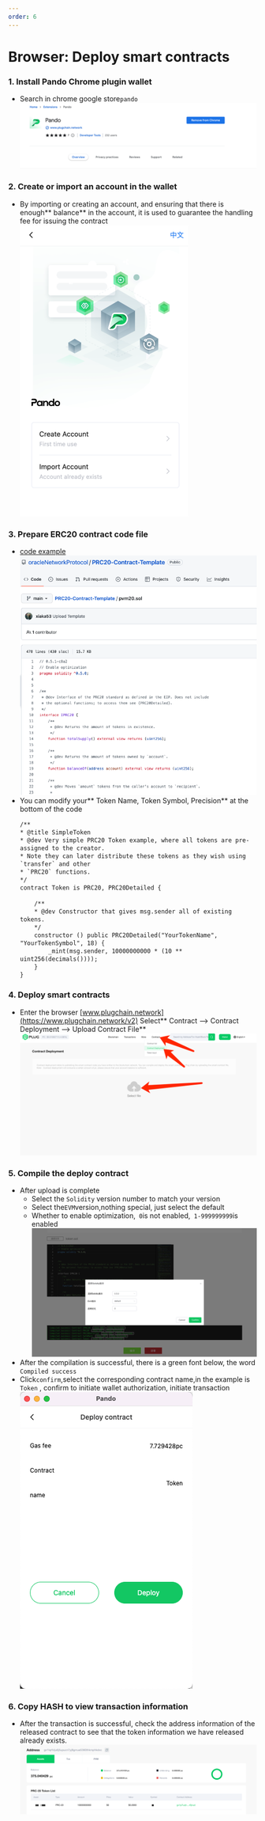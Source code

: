 ```yaml
---
order: 6
---
```


# Browser: Deploy smart contracts

### 1. Install Pando Chrome plugin wallet
- Search in chrome google store`pando`
![wallet](../pics/prc20-pando-chrome.png)
### 2. Create or import an account in the wallet
- By importing or creating an account, and ensuring that there is enough** balance** in the account, it is used to guarantee the handling fee for issuing the contract
![create-account](../pics/prc20-create-account-chrome.png)
### 3. Prepare ERC20 contract code file
- [code example](https://github.com/oracleNetworkProtocol/PRC20-Contract-Template/blob/main/pvm20.sol)
![prc-20](../pics/prc20-token-template.png)
- You can modify your** Token Name, Token Symbol, Precision** at the bottom of the code
    ```sol
    /**
    * @title SimpleToken
    * @dev Very simple PRC20 Token example, where all tokens are pre-assigned to the creator.
    * Note they can later distribute these tokens as they wish using `transfer` and other
    * `PRC20` functions.
    */
    contract Token is PRC20, PRC20Detailed {

        /**
        * @dev Constructor that gives msg.sender all of existing tokens.
        */
        constructor () public PRC20Detailed("YourTokenName", "YourTokenSymbol", 18) {
            _mint(msg.sender, 10000000000 * (10 ** uint256(decimals())));
        }
    }
    ```
### 4. Deploy smart contracts
- Enter the browser [www.plugchain.network](https://www.plugchain.network/v2) Select** Contract --> Contract Deployment --> Upload Contract File**
![contract-browser-site](../pics/prc20-browser-site.png)
### 5. Compile the deploy contract
- After upload is complete 
    - Select the `Solidity` version number to match your version
    - Select  the`EVM`version,nothing special, just select the default
    - Whether to enable optimization,` 0`is not enabled,` 1-999999999`is enabled
![contract-browser-site](../pics/prc20-contract-compile-finish.png)
- After the compilation is successful, there is a green font below, the word `Compiled success`
- Click`confirm`,select the corresponding contract name,in the example is `Token` , confirm to initiate wallet authorization, initiate transaction
![contract-browser-site](../pics/prc20-auth-to-deploy.png)

### 6. Copy HASH to view transaction information
- After the transaction is successful, check the address information of the released contract to see that the token information we have released already exists.
![contract-browser-site](../pics/prc20-address-contract.png)
